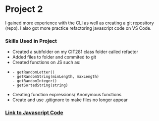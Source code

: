 # Project 2

I gained more experience with the CLI as well as creating a git repository (repo). I also got
more practice refactoring javascript code on VS Code. 

### Skills Used in Project
- Created a subfolder on my CIT281 class folder called refactor
- Added files to folder and commited to git
- Created functions on JS such as:
-
      - getRandomLetter()
      - getRandomString(minLength, maxLength)
      - getRandomInteger() 
      - getSortedString(string)


- Creating function expressions/ Anonymous functions
- Create and use .gitignore to make files no longer appear



### [Link to Javascript Code](code/)
